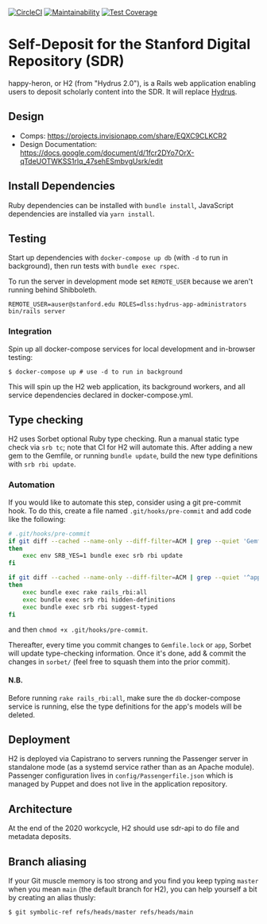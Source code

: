 [![CircleCI](https://circleci.com/gh/sul-dlss/technical-metadata-service.svg?style=svg)](https://circleci.com/gh/sul-dlss/technical-metadata-service)
[![Maintainability](https://api.codeclimate.com/v1/badges/3dbc6311e79b7045bed4/maintainability)](https://codeclimate.com/github/sul-dlss/happy-heron/maintainability)
[![Test Coverage](https://api.codeclimate.com/v1/badges/3dbc6311e79b7045bed4/test_coverage)](https://codeclimate.com/github/sul-dlss/happy-heron/test_coverage)

# Self-Deposit for the Stanford Digital Repository (SDR)

happy-heron, or H2 (from "Hydrus 2.0"), is a Rails web application enabling users to deposit scholarly content into the SDR. It will replace [Hydrus](https://github.com/sul-dlss/hydrus).

## Design

* Comps: https://projects.invisionapp.com/share/EQXC9CLKCR2
* Design Documentation: https://docs.google.com/document/d/1fcr2DYo7OrX-qTdeUOTWKSS1rlq_47sehESmbvgUsrk/edit

## Install Dependencies

Ruby dependencies can be installed with `bundle install`, JavaScript dependencies are installed via `yarn install`.

## Testing

Start up dependencies with `docker-compose up db` (with `-d` to run in background), then run tests with `bundle exec rspec`.

To run the server in development mode set `REMOTE_USER` because we aren't running behind Shibboleth.

```shell
REMOTE_USER=auser@stanford.edu ROLES=dlss:hydrus-app-administrators bin/rails server
```

### Integration

Spin up all docker-compose services for local development and in-browser testing:

```shell
$ docker-compose up # use -d to run in background
```

This will spin up the H2 web application, its background workers, and all service dependencies declared in docker-compose.yml.

## Type checking

H2 uses Sorbet optional Ruby type checking. Run a manual static type check via `srb tc`; note that CI for H2 will automate this. After adding a new gem to the Gemfile, or running `bundle update`, build the new type definitions with `srb rbi update`.

### Automation

If you would like to automate this step, consider using a git pre-commit hook. To do this, create a file named `.git/hooks/pre-commit` and add code like the following:

```sh
# .git/hooks/pre-commit
if git diff --cached --name-only --diff-filter=ACM | grep --quiet 'Gemfile.lock'
then
    exec env SRB_YES=1 bundle exec srb rbi update
fi

if git diff --cached --name-only --diff-filter=ACM | grep --quiet '^app/'
then
    exec bundle exec rake rails_rbi:all
    exec bundle exec srb rbi hidden-definitions
    exec bundle exec srb rbi suggest-typed
fi
```
and then `chmod +x .git/hooks/pre-commit`.

Thereafter, every time you commit changes to `Gemfile.lock` or `app`, Sorbet will update type-checking information. Once it's done, add & commit the changes in `sorbet/` (feel free to squash them into the prior commit).

#### N.B.

Before running `rake rails_rbi:all`, make sure the `db` docker-compose service is running, else the type definitions for the app's models will be deleted.

## Deployment

H2 is deployed via Capistrano to servers running the Passenger server in standalone mode (as a systemd service rather than as an Apache module). Passenger configuration lives in `config/Passengerfile.json` which is managed by Puppet and does not live in the application repository.

## Architecture

At the end of the 2020 workcycle, H2 should use sdr-api to do file and metadata deposits.

## Branch aliasing

If your Git muscle memory is too strong and you find you keep typing `master` when you mean `main` (the default branch for H2), you can help yourself a bit by creating an alias thusly:

```shell
$ git symbolic-ref refs/heads/master refs/heads/main
```
